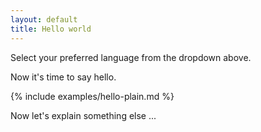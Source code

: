 ```yaml
---
layout: default
title: Hello world
---
```


Select your preferred language from the dropdown above.

Now it's time to say hello.

{% include examples/hello-plain.md %}

Now let's explain something else ...
